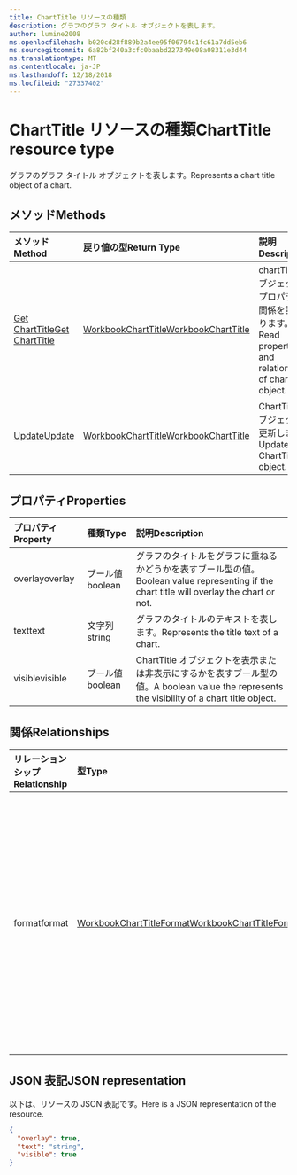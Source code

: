 ```yaml
---
title: ChartTitle リソースの種類
description: グラフのグラフ タイトル オブジェクトを表します。
author: lumine2008
ms.openlocfilehash: b020cd28f889b2a4ee95f06794c1fc61a7dd5eb6
ms.sourcegitcommit: 6a82bf240a3cfc0baabd227349e08a08311e3d44
ms.translationtype: MT
ms.contentlocale: ja-JP
ms.lasthandoff: 12/18/2018
ms.locfileid: "27337402"
---
```

# <a name="charttitle-resource-type"></a><span data-ttu-id="52e81-103">ChartTitle リソースの種類</span><span class="sxs-lookup"><span data-stu-id="52e81-103">ChartTitle resource type</span></span>

<span data-ttu-id="52e81-104">グラフのグラフ タイトル オブジェクトを表します。</span><span class="sxs-lookup"><span data-stu-id="52e81-104">Represents a chart title object of a chart.</span></span>


## <a name="methods"></a><span data-ttu-id="52e81-105">メソッド</span><span class="sxs-lookup"><span data-stu-id="52e81-105">Methods</span></span>

| <span data-ttu-id="52e81-106">メソッド</span><span class="sxs-lookup"><span data-stu-id="52e81-106">Method</span></span>           | <span data-ttu-id="52e81-107">戻り値の型</span><span class="sxs-lookup"><span data-stu-id="52e81-107">Return Type</span></span>    |<span data-ttu-id="52e81-108">説明</span><span class="sxs-lookup"><span data-stu-id="52e81-108">Description</span></span>|
|:---------------|:--------|:----------|
|[<span data-ttu-id="52e81-109">Get ChartTitle</span><span class="sxs-lookup"><span data-stu-id="52e81-109">Get ChartTitle</span></span>](../api/charttitle-get.md) | [<span data-ttu-id="52e81-110">WorkbookChartTitle</span><span class="sxs-lookup"><span data-stu-id="52e81-110">WorkbookChartTitle</span></span>](charttitle.md) |<span data-ttu-id="52e81-111">chartTitle オブジェクトのプロパティと関係を読み取ります。</span><span class="sxs-lookup"><span data-stu-id="52e81-111">Read properties and relationships of chartTitle object.</span></span>|
|[<span data-ttu-id="52e81-112">Update</span><span class="sxs-lookup"><span data-stu-id="52e81-112">Update</span></span>](../api/charttitle-update.md) | [<span data-ttu-id="52e81-113">WorkbookChartTitle</span><span class="sxs-lookup"><span data-stu-id="52e81-113">WorkbookChartTitle</span></span>](charttitle.md)    |<span data-ttu-id="52e81-114">ChartTitle オブジェクトを更新します。</span><span class="sxs-lookup"><span data-stu-id="52e81-114">Update ChartTitle object.</span></span> |

## <a name="properties"></a><span data-ttu-id="52e81-115">プロパティ</span><span class="sxs-lookup"><span data-stu-id="52e81-115">Properties</span></span>
| <span data-ttu-id="52e81-116">プロパティ</span><span class="sxs-lookup"><span data-stu-id="52e81-116">Property</span></span>     | <span data-ttu-id="52e81-117">種類</span><span class="sxs-lookup"><span data-stu-id="52e81-117">Type</span></span>   |<span data-ttu-id="52e81-118">説明</span><span class="sxs-lookup"><span data-stu-id="52e81-118">Description</span></span>|
|:---------------|:--------|:----------|
|<span data-ttu-id="52e81-119">overlay</span><span class="sxs-lookup"><span data-stu-id="52e81-119">overlay</span></span>|<span data-ttu-id="52e81-120">ブール値</span><span class="sxs-lookup"><span data-stu-id="52e81-120">boolean</span></span>|<span data-ttu-id="52e81-121">グラフのタイトルをグラフに重ねるかどうかを表すブール型の値。</span><span class="sxs-lookup"><span data-stu-id="52e81-121">Boolean value representing if the chart title will overlay the chart or not.</span></span>|
|<span data-ttu-id="52e81-122">text</span><span class="sxs-lookup"><span data-stu-id="52e81-122">text</span></span>|<span data-ttu-id="52e81-123">文字列</span><span class="sxs-lookup"><span data-stu-id="52e81-123">string</span></span>|<span data-ttu-id="52e81-124">グラフのタイトルのテキストを表します。</span><span class="sxs-lookup"><span data-stu-id="52e81-124">Represents the title text of a chart.</span></span>|
|<span data-ttu-id="52e81-125">visible</span><span class="sxs-lookup"><span data-stu-id="52e81-125">visible</span></span>|<span data-ttu-id="52e81-126">ブール値</span><span class="sxs-lookup"><span data-stu-id="52e81-126">boolean</span></span>|<span data-ttu-id="52e81-127">ChartTitle オブジェクトを表示または非表示にするかを表すブール型の値。</span><span class="sxs-lookup"><span data-stu-id="52e81-127">A boolean value the represents the visibility of a chart title object.</span></span>|

## <a name="relationships"></a><span data-ttu-id="52e81-128">関係</span><span class="sxs-lookup"><span data-stu-id="52e81-128">Relationships</span></span>
| <span data-ttu-id="52e81-129">リレーションシップ</span><span class="sxs-lookup"><span data-stu-id="52e81-129">Relationship</span></span> | <span data-ttu-id="52e81-130">型</span><span class="sxs-lookup"><span data-stu-id="52e81-130">Type</span></span>   |<span data-ttu-id="52e81-131">説明</span><span class="sxs-lookup"><span data-stu-id="52e81-131">Description</span></span>|
|:---------------|:--------|:----------|
|<span data-ttu-id="52e81-132">format</span><span class="sxs-lookup"><span data-stu-id="52e81-132">format</span></span>|[<span data-ttu-id="52e81-133">WorkbookChartTitleFormat</span><span class="sxs-lookup"><span data-stu-id="52e81-133">WorkbookChartTitleFormat</span></span>](charttitleformat.md)|<span data-ttu-id="52e81-p101">グラフ のタイトルの書式設定を表します。これには塗りつぶしとフォントの書式設定などがあります。値の取得のみ可能です。</span><span class="sxs-lookup"><span data-stu-id="52e81-p101">Represents the formatting of a chart title, which includes fill and font formatting. Read-only.</span></span>|

## <a name="json-representation"></a><span data-ttu-id="52e81-136">JSON 表記</span><span class="sxs-lookup"><span data-stu-id="52e81-136">JSON representation</span></span>

<span data-ttu-id="52e81-137">以下は、リソースの JSON 表記です。</span><span class="sxs-lookup"><span data-stu-id="52e81-137">Here is a JSON representation of the resource.</span></span>

<!-- {
  "blockType": "resource",
  "baseType": "microsoft.graph.entity",
  "optionalProperties": [

  ],
  "@odata.type": "microsoft.graph.workbookChartTitle"
}-->

```json
{
  "overlay": true,
  "text": "string",
  "visible": true
}

```

<!-- uuid: 8fcb5dbc-d5aa-4681-8e31-b001d5168d79
2015-10-25 14:57:30 UTC -->
<!-- {
  "type": "#page.annotation",
  "description": "ChartTitle resource",
  "keywords": "",
  "section": "documentation",
  "tocPath": ""
}-->